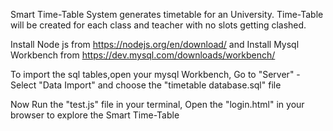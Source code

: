 Smart Time-Table System generates timetable for an University.
 Time-Table will be created for each class and teacher with no slots getting clashed.
 
Install Node js from https://nodejs.org/en/download/ and 
Install Mysql Workbench from https://dev.mysql.com/downloads/workbench/

To import the sql tables,open your mysql Workbench, Go to "Server" - Select "Data Import" and choose the "timetable database.sql" file

Now Run the "test.js" file in your terminal,
Open the "login.html" in your browser to explore the Smart Time-Table 


